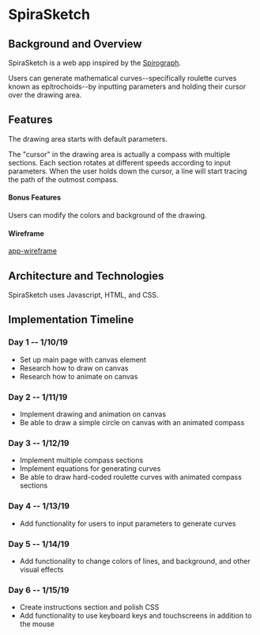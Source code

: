 # SpiraSketch
## Background and Overview
SpiraSketch is a web app inspired by the [Spirograph](https://en.wikipedia.org/wiki/Spirograph).

Users can generate mathematical curves--specifically roulette curves known as epitrochoids--by inputting parameters and holding their cursor over the drawing area. 

## Features
The drawing area starts with default parameters. 

The "cursor" in the drawing area is actually a compass with multiple sections. Each section rotates at different speeds according to input parameters. When the user holds down the cursor, a line will start tracing the path of the outmost compass. 

#### Bonus Features
Users can modify the colors and background of the drawing. 

#### Wireframe 
[app-wireframe](./images/spirasketch-wireframe.png)

## Architecture and Technologies
SpiraSketch uses Javascript, HTML, and CSS. 

## Implementation Timeline

### Day 1 -- 1/10/19 
  * Set up main page with canvas element 
  * Research how to draw on canvas 
  * Research how to animate on canvas

### Day 2 -- 1/11/19 
  * Implement drawing and animation on canvas
  * Be able to draw a simple circle on canvas with an animated compass

### Day 3 -- 1/12/19 
  * Implement multiple compass sections 
  * Implement equations for generating curves 
  * Be able to draw hard-coded roulette curves with animated compass sections

### Day 4 -- 1/13/19 
  * Add functionality for users to input parameters to generate curves

### Day 5 -- 1/14/19 
  * Add functionality to change colors of lines, and background, and other visual effects 

### Day 6 -- 1/15/19 
  * Create instructions section and polish CSS 
  * Add functionality to use keyboard keys and touchscreens in addition to the mouse
